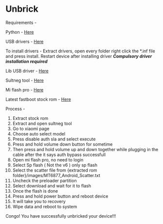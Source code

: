 # Unbrick

Requirements - 

Python - [Here](https://www.python.org/downloads/)

USB drivers - [Here](https://github.com/samrth012/Unbrick/releases/download/Tools/MediaTek_USB_VCOM_drivers.zip)

To install drivers - Extract drivers, open every folder right click the *.inf file and press install. Restart device after installing driver 
***Compulsory driver installation required***

Lib USB driver - [Here](https://github.com/samrth012/Unbrick/releases/download/Tools/libusb-win32-devel-filter-1.2.6.0_bypassfrpfiles.com.zip)

Sultneg tool - [Here](https://github.com/samrth012/Unbrick/releases/download/Tools/MTK.GSM.Sulteng.V1.3.8.rar)

Mi flash pro - [Here](https://github.com/samrth012/Unbrick/releases/download/Tools/MiFlash_Pro_v7.3.608.18_EN_Setup.zip)

Latest fastboot stock rom - [Here](https://xiaomifirmwareupdater.com/miui/pissarro/)


Process - 
1) Extract stock rom
2) Extract and open sultneg tool
3) Go to xiaomi page
4) Choose auto select model
5) Press disable auth sla and select execute 
6) Press and hold volume down button for sometime 
7) Then press and hold volume up and down together while plugging in the cable after the it says auth bypass successfull 
8) Open mi flash pro, no need to login 
9) Select Sp flash ( Not the v6 ) only sp flash 
10) Select the scatter file from {extracted rom folder}/images/MT6877_Android_Scatter.txt 
11) Uncheck the preloader partition
12) Select download and wait for it to flash 
13) Once the flash is done 
14) Press and hold power button and reboot device 
15) It will take you to recovery
16) Wipe data and reboot to system 

Congo! You have successfully unbricked your device!!!
